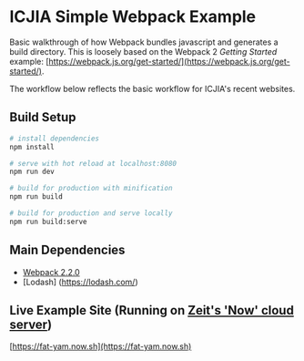 # ICJIA Simple Webpack Example

Basic walkthrough of how Webpack bundles javascript and generates a build directory. This is loosely based on the Webpack 2 *Getting Started* example: [https://webpack.js.org/get-started/](https://webpack.js.org/get-started/).

The workflow below reflects the basic workflow for ICJIA's recent websites.

## Build Setup

``` bash
# install dependencies
npm install

# serve with hot reload at localhost:8080
npm run dev

# build for production with minification
npm run build

# build for production and serve locally
npm run build:serve

```

## Main Dependencies
- [Webpack 2.2.0](https://webpack.js.org/)
- [Lodash] (https://lodash.com/)

## Live Example Site (Running on [Zeit's 'Now' cloud server](https://zeit.co/blog/now-static))
[https://fat-yam.now.sh](https://fat-yam.now.sh)
